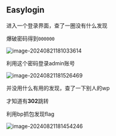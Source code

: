 ## Easylogin

进入一个登录界面，查了一圈没有什么发现

爆破密码得到`000000`

![image-20240821181033614](C:/Users/lenovo/Desktop/%E7%B4%A0%E6%9D%90%E5%BA%93/%E7%B4%A0%E6%9D%90/image-20240821181033614.png)

利用这个密码登录admin账号

![image-20240821181526469](C:/Users/lenovo/Desktop/%E7%B4%A0%E6%9D%90%E5%BA%93/%E7%B4%A0%E6%9D%90/image-20240821181526469.png)

并没用什么有用的发现，查了一下别人的wp

才知道有**302**跳转

利用bp抓包发现flag

![image-20240821181454246](C:/Users/lenovo/Desktop/%E7%B4%A0%E6%9D%90%E5%BA%93/%E7%B4%A0%E6%9D%90/image-20240821181454246.png)